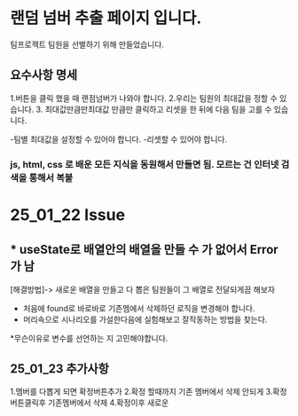 # 랜덤 넘버 추출 페이지 입니다.

팀프로젝트 팀원을 선별하기 위해 만들었습니다.

## 요수사항 명세

1.버튼을 클릭 했을 때 랜점넘버가 나와야 합니다. 2.우리는 팀원의 최대값을 정할 수 있습니다. 3. 최대값만큼만최대값 만큼만 클릭하고 리셋을 한 뒤에 다음 팀을 고를 수 있습니다.

-팀별 최대값을 설정할 수 있어야 합니다. -리셋할 수 있어야 합니다.

### js, html, css 로 배운 모든 지식을 동원해서 만들면 됨. 모르는 건 인터넷 검색을 통해서 복붙

# 25_01_22 Issue

## \* useState로 배열안의 배열을 만들 수 가 없어서 Error 가 남

[해결방법]-> 새로운 배열을 만들고 다 뽑은 팀원들이 그 배열로 전달되게끔 해보자

- 처음에 found로 바로바로 기존멤에서 삭제하던 로직을 변경해야 합니다.
- 머리속으로 시나리오를 가설한다음에 실험해보고 잘작동하는 방법을 찾는다.

\*무슨이유로 변수를 선언하는 지 고민해야합니다.

## 25_01_23 추가사항

1.멤버를 다뽑게 되면 확정버튼추가 2.확정 할때까지 기존 멤버에서 삭제 안되게 3.확정 버튼클릭후 기존멤버에서 삭제 4.확정이후 새로운
